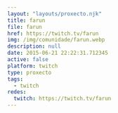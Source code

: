 ```yaml
---
layout: "layouts/proxecto.njk"
title: farun
file: farun
href: https://twitch.tv/farun
img: /img/comunidade/farun.webp
description: null
date: 2015-06-21 22:22:31.712345
active: false
platform: twitch
type: proxecto
tags:
  - twitch
redes:
  twitch: https://twitch.tv/farun
---
```

